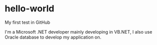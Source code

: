 # hello-world
My first test in GitHub

I'm a Microsoft .NET developer mainly developing in VB.NET, 
I also use Oracle database to develop my application on.
